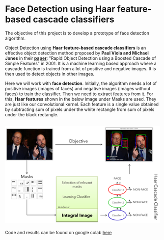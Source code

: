 # Face Detection using Haar feature-based cascade classifiers

The objective of this project is to develop a prototype of face detection algorithm.

Object Detection using **Haar feature-based cascade classifiers** is an effective object detection method proposed by **Paul Viola and Michael Jones** in their
**[paper](https://www.cs.cmu.edu/~efros/courses/LBMV07/Papers/viola-cvpr-01.pdf)**: "Rapid Object Detection using a Boosted Cascade of Simple Features" in 2001. It is a machine learning based approach where a cascade function is trained from a lot of positive and negative images. It is then used to detect objects in other images.

Here we will work with **face detection**. Initially, the algorithm needs a lot of positive images (images of faces) and negative images (images without faces) to train the classifier. Then we need to extract features from it. For this, **Haar features** shown in the below image under Masks are used. They are just like our convolutional kernel. Each feature is a single value obtained by subtracting sum of pixels under the white rectangle from sum of pixels under the black rectangle.

![](https://raw.githubusercontent.com/gcosne/FaceDetection/master/HaarCascade.png)
---

Code and results can be found on google colab [here](https://colab.research.google.com/drive/1dUWPBc9LCO2S3MGV4JdnWsViomHciYr2)  
